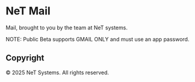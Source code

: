 # NeT Mail

Mail, brought to you by the team at NeT systems.

NOTE: Public Beta supports GMAIL ONLY and must use an app password.

## Copyright

© 2025 NeT Systems. All rights reserved.
